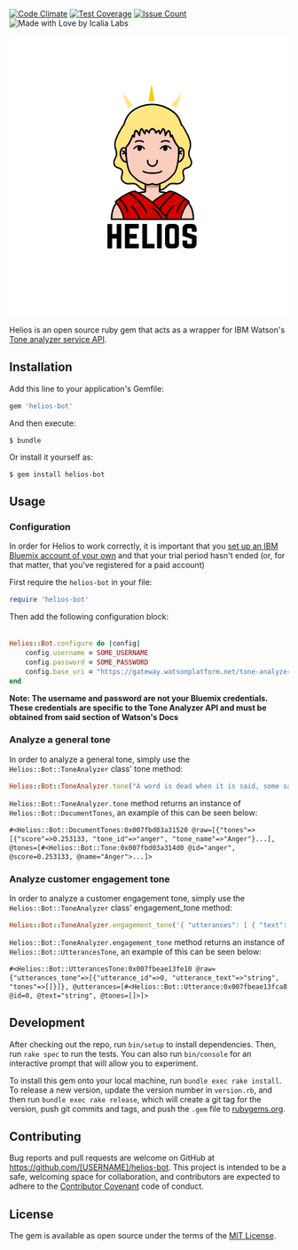 [![Code Climate](https://codeclimate.com/github/IcaliaLabs/helios/badges/gpa.svg)](https://codeclimate.com/github/IcaliaLabs/helios)
[![Test Coverage](https://codeclimate.com/github/IcaliaLabs/helios/badges/coverage.svg)](https://codeclimate.com/github/IcaliaLabs/helios/coverage)
[![Issue Count](https://codeclimate.com/github/IcaliaLabs/helios/badges/issue_count.svg)](https://codeclimate.com/github/IcaliaLabs/helios)
![Made with Love by Icalia Labs](https://img.shields.io/badge/With%20love%20by-Icalia%20Labs-ff3434.svg)

<div style="text-align:center">
  <img src="assets/logo.png" width="980">
</div>

Helios is an open source ruby gem that acts as a wrapper for IBM Watson's [Tone analyzer service API](https://www.ibm.com/watson/developercloud/tone-analyzer.html).

## Installation

Add this line to your application's Gemfile:

```ruby
gem 'helios-bot'
```

And then execute:

    $ bundle

Or install it yourself as:

    $ gem install helios-bot

## Usage

### Configuration

In order for Helios to work correctly, it is important that you [set up an IBM Bluemix account of your own](https://console.ng.bluemix.net/) and that your trial period hasn't ended (or, for that matter, that you've registered for a paid account)

First require the `helios-bot` in your file:

```ruby
require 'helios-bot'
```

Then add the following configuration block:

```ruby

Helios::Bot.configure do |config|
	config.username = SOME_USERNAME
	config.password = SOME_PASSWORD
	config.base_uri = "https://gateway.watsonplatform.net/tone-analyzer/api/v3"
end
```

**Note: The username and password are not your Bluemix credentials. These
credentials are specific to the Tone Analyzer API and must
be obtained from said section of Watson's Docs**

### Analyze a general tone

In order to analyze a general tone, simply use the `Helios::Bot::ToneAnalyzer` class' tone method:

```ruby
Helios::Bot::ToneAnalyzer.tone("A word is dead when it is said, some say. Emily Dickinson")
```

`Helios::Bot::ToneAnalyzer.tone` method returns an instance of `Helios::Bot::DocumentTones`, an example of this can be seen below:

```
#<Helios::Bot::DocumentTones:0x007fbd03a31520 @raw=[{"tones"=>[{"score"=>0.253133, "tone_id"=>"anger", "tone_name"=>"Anger"}...], @tones=[#<Helios::Bot::Tone:0x007fbd03a314d0 @id="anger", @score=0.253133, @name="Anger">...]>
```

### Analyze customer engagement tone


In order to analyze a customer engagement tone, simply use the `Helios::Bot::ToneAnalyzer` class' engagement_tone method:

```ruby
Helios::Bot::ToneAnalyzer.engagement_tone('{ "utterances": [ { "text": "string", "user": "string" } ]}')
```

`Helios::Bot::ToneAnalyzer.engagement_tone` method returns an instance of `Helios::Bot::UtterancesTone`, an example of this can be seen below:

```
#<Helios::Bot::UtterancesTone:0x007fbeae13fe10 @raw={"utterances_tone"=>[{"utterance_id"=>0, "utterance_text"=>"string", "tones"=>[]}]}, @utterances=[#<Helios::Bot::Utterance:0x007fbeae13fca8 @id=0, @text="string", @tones=[]>]>
```

## Development

After checking out the repo, run `bin/setup` to install dependencies. Then, run `rake spec` to run the tests. You can also run `bin/console` for an interactive prompt that will allow you to experiment.

To install this gem onto your local machine, run `bundle exec rake install`. To release a new version, update the version number in `version.rb`, and then run `bundle exec rake release`, which will create a git tag for the version, push git commits and tags, and push the `.gem` file to [rubygems.org](https://rubygems.org).

## Contributing

Bug reports and pull requests are welcome on GitHub at https://github.com/[USERNAME]/helios-bot. This project is intended to be a safe, welcoming space for collaboration, and contributors are expected to adhere to the [Contributor Covenant](http://contributor-covenant.org) code of conduct.


## License

The gem is available as open source under the terms of the [MIT License](http://opensource.org/licenses/MIT).
